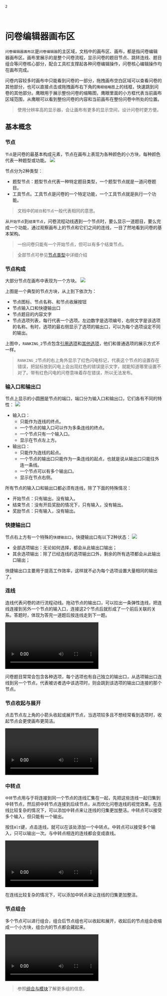```index
2
```
```tag

```
```summary

```

# 问卷编辑器画布区

`问卷编辑器画布区`是`问卷编辑器`的主区域，文档中的画布区、画布，都是指问卷编辑器画布区。画布里展示的是整个问卷流程，显示问卷的题目节点、跳转连线、题目组合等问卷核心部分，配合工具栏支撑起各种问卷编辑操作，问卷核心编辑操作均在画布完成。

问卷内容较多时画布中只能看到问卷的一部分，拖拽画布空白区域可以查看问卷的其他部分，也可以直接点击或拖拽画布右下角的`鹰眼缩略图`上的线框，快速跳到问卷的其他部分。鹰眼用于展示整份问卷的缩略图，鹰眼里面的小方框代表当前画布区域范围，从鹰眼可以看到整份问卷的内容和当前画布在整份问卷中所处的位置。

> 使用分辨率高的显示器，会让画布有更多的显示空间，设计问卷时更方便。

## 基本概念

### 节点
`节点`是问卷的最基本构成元素，节点在画布上表现为各种颜色的小方块，每种颜色代表一种题型或功能。
<img src='../../assets/snapshots/layout/canvas/cover.png'>

节点分为2种类型：
+ 题型节点：题型节点代表一种特定题目类型，一个题型节点就是一道问卷题目。
+ 工具节点。工具节点是问卷的一个特定功能，一个工具节点就是执行一个功能。

> 文档中的`题目`和`节点`一般代表相同的意思。
  
从`开始节点`到`结束节点`，问卷流程动线遇到一个节点时，要么显示一道题目，要么完成一个功能，通过观察画布上的节点和它们之间的连线，一目了然地看到问卷的基本架构。
> 一份问卷只能有一个开始节点，但可以有多个结束节点。
 
> 全部节点可参见[节点类型](../nodes/concept.md)中详细介绍

### 节点构成
大部分节点在画布中表现为一个方块。
<img src='../../assets/snapshots/layout/canvas/nodes.png'>

上图是一个典型的节点方块，从上到下依次为：
+ 节点图标、节点名称、和节点收展按钮
+ 节点输入口和快捷输出口
+ 节点题目的内容文字 
+ 节点选项列表，每行代表一个选项。左边数字是选项编号，右侧文字是该选项的名称。有时，选项的最右侧显示了选项的输出口，可以为每个选项设定不同的输出。


上图中，`RANKING_2`节点包含[引用选项](../opt-reference/concept.md)和[其他选项](../node-setting/other-option.md)，他们和普通选项的展示方式不一样。

> `RANKING_2`节点的右上角外显示了红色闪电标记，代表这个节点的设置存在错误，把鼠标放到闪电上会出现红色的错误提示文字，就能知道哪里设置不对了。带有红色闪电的问卷意味着存在错误，所以无法发布。




### 输入口和输出口
节点上显示的小圆圈是节点的端口，端口分为输入口和输出口，它们各有不同的特性：
<img src='../../assets/snapshots/layout/canvas/inputport-&-outputport.png'>

+ 输入口：
    + 只能作为连线的终点。
    + 一个节点的输入口可以作为多条连线的终点。
    + 一个节点只有一个输入口。
    + 显示在节点左上方。
+ 输出口：
    + 只能作为连线的起点。
    + 一个节点的输出口只能作为一条连线的起点，也就是说从输出口只能往外连一条线。
    + 一个节点可以有多个输出口。
    + 显示在节点右侧。

所有节点的输入口和输出口都必须有连线，除了下面的特殊情况：
+ 开始节点：只有输出，没有输入。
+ 结束节点：没有开启奖励的情况下，只有输入，没有输出。
+ 奖励节点：只有输入，没有输出。

### 快捷输出口
节点右上方有一个特殊的`快捷输出口`，快捷输出口有以下2种状态：
<img src='../../assets/snapshots/layout/canvas/default-output.png'>

+ 全部选项输出：无论如何选择，都会从此输出口输出；
+ 其余选项输出：除了已经连线的选项输出口外，剩余的所有选项都会从此输出口输出；

快捷输出口主要用于提高工作效率，这样就不必为每个选项设置大量相同的输出了。

### 连线
连线代表问卷的进行流程动线。拖动节点的输出口，可以拉出一条弹性连线，把连线连接到另外一个节点的输入口，连接这2个节点后就形成了一个前后关联的关系。答题时，体现为答完一道题后按连线走到下一题。

<video id="video" autoplay="autoplay">
    <source id="mp4" src="https://media.choiceform.com/doc-help/zh-cn/design/layout/canvas/connect.mp4" type="video/mp4">
</video>

问卷题目常常会包含各种选项，每个选项也有自己独立的输出口，从选项输出口连线到另一个节点，代表被访者选中该选项时，则会跳到该选项的输出口连接的那个节点。

### 节点收起与展开
点击节点左上角的小箭头收起或展开节点，当选项较多且不想经常看到选项时，收起节点会更使画布更简洁。

<video id="video" autoplay="autoplay">
    <source id="mp4" src="https://media.choiceform.com/doc-help/zh-cn/design/layout/canvas/collapse.mp4" type="video/mp4">
</video>

### 中转点
`中转`节点用与于将连接到同一个节点的连线汇集在一起，先把这些连线一起归集到中转节点，然后把中转节点连接到后续节点，从而优化问卷连线的视觉效果。在连线比较复杂的情况下，可以添加中转点来让连线的归集更加整洁。中转点可以接受多个输入，但只能有一个输出。

按住`Alt`键，点击连线，就可以在该处添加一个中转点。中转点可以接受多个输入，只可以输出一次。与中转点相连的连线都会变成直线。

<video id="video" autoplay="autoplay">
    <source id="mp4" src="https://media.choiceform.com/doc-help/zh-cn/design/layout/canvas/dot.mp4" type="video/mp4">
</video>

在连线比较复杂的情况下，可以添加中转点来让连线的归集更加整洁。

### 节点组合
多个节点可以进行组合，组合后节点组也可以收起和展开，收起后的节点组会收缩成一个小方块，组合内的节点都会藏起来。

<video id="video" autoplay="autoplay">
    <source id="mp4" src="https://media.choiceform.com/doc-help/zh-cn/design/layout/canvas/group.mp4" type="video/mp4">
</video>

> 参照[组合与模块](../groups/concept.md)了解更多组的信息。



